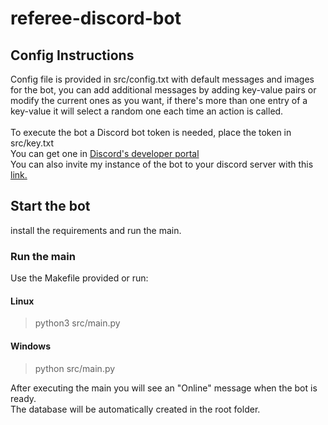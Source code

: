 # referee-discord-bot

## Config Instructions

Config file is provided in src/config.txt with default messages and images for the bot,
you can add additional messages by adding key-value pairs or modify the current ones as you want,
if there's more than one entry of a key-value it will select a random one each time an action is called.  
<br>
To execute the bot a Discord bot token is needed, place the token in src/key.txt  
You can get one in [Discord's developer portal](https://discord.com/developers)  
You can also invite my instance of the bot to your discord server with this [link.](https://discord.com/api/oauth2/authorize?client_id=815975462412222464&permissions=8&scope=bot)

## Start the bot

install the requirements and run the main.

### Run the main

Use the Makefile provided or run:

#### Linux

>python3 src/main.py

#### Windows

>python src/main.py

After executing the main you will see an "Online" message when the bot is ready.  
The database will be automatically created in the root folder.


